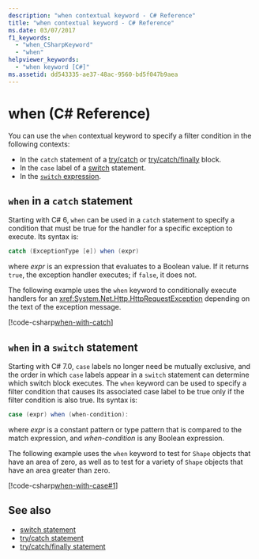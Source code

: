 ```yaml
---
description: "when contextual keyword - C# Reference"
title: "when contextual keyword - C# Reference"
ms.date: 03/07/2017
f1_keywords: 
  - "when_CSharpKeyword"
  - "when"
helpviewer_keywords: 
  - "when keyword [C#]"
ms.assetid: dd543335-ae37-48ac-9560-bd5f047b9aea
---
```

# when (C# Reference)

You can use the `when` contextual keyword to specify a filter condition in the following contexts:

- In the `catch` statement of a [try/catch](try-catch.md) or [try/catch/finally](try-catch-finally.md) block.
- In the `case` label of a [switch](switch.md) statement.
- In the [`switch` expression](../operators/switch-expression.md).

## `when` in a `catch` statement

Starting with C# 6, `when` can be used in a `catch` statement to specify a condition that must be true for the handler for a specific exception to execute. Its syntax is:

```csharp
catch (ExceptionType [e]) when (expr)
```

where *expr* is an expression that evaluates to a Boolean value. If it returns `true`, the exception handler executes; if `false`, it does not.

The following example uses the `when` keyword to conditionally execute handlers for an <xref:System.Net.Http.HttpRequestException> depending on the text of the exception message.

[!code-csharp[when-with-catch](~/samples/snippets/csharp/language-reference/keywords/when/catch.cs)]

## `when` in a `switch` statement

Starting with C# 7.0, `case` labels no longer need be mutually exclusive, and the order in which `case` labels appear in a `switch` statement can determine which switch block executes. The `when` keyword can be used to specify a filter condition that causes its associated case label to be true only if the filter condition is also true. Its syntax is:

```csharp
case (expr) when (when-condition):
```

where *expr* is a constant pattern or type pattern that is compared to the match expression, and *when-condition* is any Boolean expression.

The following example uses the `when` keyword to test for `Shape` objects that have an area of zero, as well as to test for a variety of `Shape` objects that have an area greater than zero.

[!code-csharp[when-with-case#1](~/samples/snippets/csharp/language-reference/keywords/when/when.cs#1)]

## See also

- [switch statement](switch.md)
- [try/catch statement](try-catch.md)
- [try/catch/finally statement](try-catch-finally.md)
